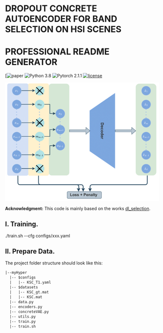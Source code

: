 # DROPOUT CONCRETE AUTOENCODER FOR BAND SELECTION ON HSI SCENES
# PROFESSIONAL  README GENERATOR
[![paper](https://ieeexplore.ieee.org/abstract/document/10976710)
![Python 3.8](https://img.shields.io/badge/python-3.8.16-green.svg)
![Pytorch 2.1.1](https://img.shields.io/badge/Pytorch-2.1.1-blue.svg)
[![license](https://img.shields.io/badge/License-MIT-brightgreen.svg)](https://choosealicense.com/licenses/mit/)

![Network](assets/schema_hyper_img.png)

**Acknowledgment:** This code is mainly based on the works [dl_selection](https://github.com/iancovert/dl-selection.git). 


## I. Training.
./train.sh --cfg configs/xxx.yaml

## II. Prepare Data.
The project folder structure should look like this:
```commandlines
|--myHyper
  |-- $configs
  |   |-- KSC_T1.yaml
  |-- $datasets
  |   |-- KSC_gt.mat
  |   |-- KSC.mat
  |-- data.py
  |-- encoders.py
  |-- concreteVAE.py
  |-- utils.py
  |-- train.py
  |-- train.sh   




